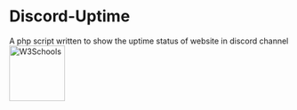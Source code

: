 # Discord-Uptime
A php script written to show the uptime status of website in discord channel
<img border="0" alt="W3Schools" src="https://cdn.discordapp.com/attachments/458308642920333322/654658317037207592/bandicam_2019-12-12_17-01-27-764.jpg" width="100" height="100">
